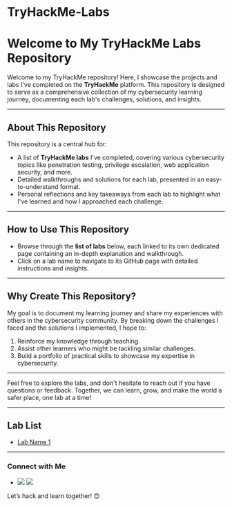 # TryHackMe-Labs



# Welcome to My TryHackMe Labs Repository  

Welcome to my TryHackMe repository! Here, I showcase the projects and labs I've completed on the **TryHackMe** platform. This repository is designed to serve as a comprehensive collection of my cybersecurity learning journey, documenting each lab's challenges, solutions, and insights.  

---

## About This Repository  
This repository is a central hub for:  
- A list of **TryHackMe labs** I've completed, covering various cybersecurity topics like penetration testing, privilege escalation, web application security, and more.  
- Detailed walkthroughs and solutions for each lab, presented in an easy-to-understand format.  
- Personal reflections and key takeaways from each lab to highlight what I've learned and how I approached each challenge.  

---

## How to Use This Repository  
- Browse through the **list of labs** below, each linked to its own dedicated page containing an in-depth explanation and walkthrough.  
- Click on a lab name to navigate to its GitHub page with detailed instructions and insights.  

---


## Why Create This Repository?  
My goal is to document my learning journey and share my experiences with others in the cybersecurity community. By breaking down the challenges I faced and the solutions I implemented, I hope to:  
1. Reinforce my knowledge through teaching.  
2. Assist other learners who might be tackling similar challenges.  
3. Build a portfolio of practical skills to showcase my expertise in cybersecurity.  

---

Feel free to explore the labs, and don't hesitate to reach out if you have questions or feedback. Together, we can learn, grow, and make the world a safer place, one lab at a time!  

---

## Lab List  

- [Lab Name 1](https://github.com/yourusername/lab1-walkthrough)  



---

### Connect with Me  
- <a href="https://tryhackme.com/p/karimayman481" target="_blank">
  <img src="https://img.shields.io/badge/-TryHackMe-2e7d32?&style=for-the-badge&logo=tryhackme&logoColor=white" /></a> <a href="https://www.linkedin.com/in/karimayman481/"><img src="https://img.shields.io/badge/-LinkedIn-0072b1?&style=for-the-badge&logo=linkedin&logoColor=white" /></a> 

Let’s hack and learn together! 😊
